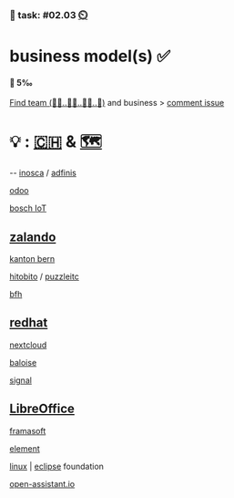 ### 💪 task: #02.03 [⏲️](https://youtu.be/h1uaTOmvZbA)

# business model(s) ✅

#### 🏅 5‰

[Find team (🧑‍💼..🧑‍🎨..🧑‍💻..🤵)](https://openpracticelibrary.com/practice/t2r2-talk-type-read-review/) and business > [comment issue](https://github.com/digital-sustainability/module-eoss-hs24-sandbox/issues/6)

# 💡 : [🇨🇭](https://ossbenchmark.com/institutions) & [🗺️](https://landscape.todogroup.org)
--
[inosca](https://inosca.ch) / [adfinis](https://adfinis.com)

[odoo](http://odoo.com)

[bosch IoT](https://iot.eclipse.org/community/resources/case-studies/)

[zalando](https://opensource.zalando.com)
--
[kanton bern](https://github.com/kanton-bern/oss)

[hitobito](http://hitobito.ch) / [puzzleitc](https://www.puzzle.ch)

[bfh](http://bfh.ch/opensource)

[redhat](https://www.redhat.com)
--
[nextcloud](https://nextcloud.com)

[baloise](https://github.com/baloise)

[signal](https://signal.org)

[LibreOffice](https://www.libreoffice.org)
--
[framasoft](https://framasoft.org)

[element](https://element.io)

[linux](https://www.linuxfoundation.org) | [eclipse](https://www.eclipse.org) foundation

[open-assistant.io](https://open-assistant.io)